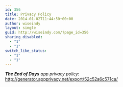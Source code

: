 ```yaml
---
id: 356
title: Privacy Policy
date: 2014-01-02T11:44:50+00:00
author: wiseindy
layout: single
guid: http://wiseindy.com/?page_id=356
sharing_disabled:
  - "1"
  - "1"
switch_like_status:
  - "1"
  - "1"
---
```

<em><strong>The End of Days</strong> app privacy policy</em>:
<a title="Click here to view the privacy policy" href="http://generator.appprivacy.net/export/52c52a6c571ca/">http://generator.appprivacy.net/export/52c52a6c571ca/</a>